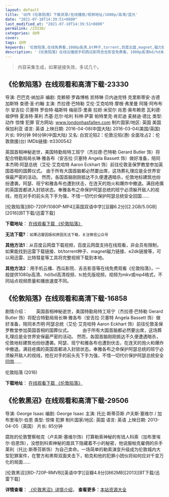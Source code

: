 ```yaml
---
layout: default
title: '动作《伦敦陷落》下载资源/在线播放/视频地址/1080p/高清/蓝光'
date: "2021-07-10T14:39:51+0800"
last_modified_at: "2021-07-10T14:39:51+0800"
permalink: /23330/
categories: 动作
cover:
tags: 动作
keywords: '伦敦陷落,在线免费看,1080p高清,bt种子,torrent,百度云盘,magnet,磁力链,迅雷下载资源'
description: '《伦敦陷落》在线云播放手机西瓜影院吉吉影音免费看，1080p高清bd/hd未删减完整版和tc抢先枪版，mkv/mp4格式，附带bt/torrent种子、magnet/磁力链、百度云盘、网盘资源迅雷下载链接'
---
```


>内容采集生成，如果链接失效，多试几个。


## 《伦敦陷落》在线观看和高清下载-23330

导演: 巴巴克·纳加非 编剧: 克赖顿·罗森博格 凯特琳·贝内迪克特 克里斯蒂安·古德加斯特 查德·圣·约翰 主演: 杰拉德·巴特勒 艾伦·艾克哈特 摩根·弗里曼 阿隆·阿布布尔 安吉拉·贝塞特 罗伯特·福斯特 梅丽莎·里奥 拉妲·米契尔 肖恩·奥布赖恩 瓦利德·祖伊特 夏洛特·莱利 杰基·厄尔·哈利 科林·萨蒙 帕特里克·肯尼迪 麦赫迪·德比 类型: 动作 惊悚 犯罪 官方网站: www.londonhasfallen.com 制片国家/地区: 英国 美国 保加利亚 语言: 英语 上映日期: 2016-04-08(中国大陆) 2016-03-04(美国/英国) 片长: 99分钟 98分钟(中国大陆) 又名: 白宫沦陷2：伦敦沦陷(港) 全面攻占2：伦敦救援(台) IMDb链接: tt3300542

英国首相神秘逝世，美国特勤局特工班宁（杰拉德·巴特勒 Gerard Butler 饰）将配合特勤局局长琳·雅各布（安吉拉·贝塞特 Angela Bassett 饰）做好准备，陪同本杰明·阿瑟总统（艾伦·艾克哈特 Aaron Eckhart 饰）前往伦敦圣保罗教堂参加英国首相的国葬仪式。 由于所有大国首脑都必然要出席，这场葬礼理应是全世界安保最严密的活动。 然而，各国首脑刚刚抵达不久便遭遇暗杀，伦敦地标建筑也纷纷遭袭。阿瑟、班宁和雅各布也遭到伏击，在连天的炮火和爆炸中撤退。满目疮痍的英国首都进入封锁状态。奉雅各布之命保护阿瑟总统的班宁必须躲开敌人的视线，抢在对手的前头先下手为强，不惜一切代价保护阿瑟总统安全回国……


[伦敦陷落][BD-720P/1080P-MP4][英国双语中字][豆瓣6.2分][2.2GB/5.0GB][2016][BT下载/迅雷下载]

**下载地址**： [在线观看下载 《伦敦陷落》](https://www.btdx8.com/torrent/london_has_fallen_2016.html) 


**无法下载?**：`如果迅雷因版权原因无法下载，关注微信公众号 `

**其他方法1**：从百度云网盘下载视频，百度云网盘支持在线观看，非会员有限制，如果能找到迅雷下载链接、bt/torrent种子、magnet磁力链接、e2dk链接等，可以用迅雷、比特彗星等工具将完整视频下载到本地。

**其他方法2**：用手机云播、西瓜影院、吉吉影音等在线免费观看《伦敦陷落》，一般提供1080p高清、hd/bd高清视频、tc抢先版视频，视频为mkv或mp4格式，不同站点视频质量和播放速度不同。


## 《伦敦陷落》在线观看和高清下载-16858

剧情介绍：　　英国首相神秘逝世，美国特勤局特工班宁（杰拉德·巴特勒 Gerard Butler 饰）将配合特勤局局长琳·雅各布（安吉拉·贝塞特 Angela Bassett 饰）做好准备，陪同本杰明·阿瑟总统（艾伦·艾克哈特 Aaron Eckhart 饰）前往伦敦圣保罗教堂参加英国首相的国葬仪式。  　　由于所有大国首脑都必然要出席，这场葬礼理应是全世界安保最严密的活动。 然而，各国首脑刚刚抵达不久便遭遇暗杀，伦敦地标建筑也纷纷遭袭。阿瑟、班宁和雅各布也遭到伏击，在连天的炮火和爆炸中撤退。满目疮痍的英国首都进入封锁状态。奉雅各布之命保护阿瑟总统的班宁必须躲开敌人的视线，抢在对手的前头先下手为强，不惜一切代价保护阿瑟总统安全回国……


伦敦陷落 (2016)

**下载地址**： [在线观看下载 《伦敦陷落》](https://www.btbtdy.me/btdy/dy2849.html) 


## 《伦敦黑沼》在线观看和高清下载-29506

导演: George Isaac 编剧: George Isaac 主演: 托比·斯蒂芬斯 卢夫斯·塞维尔 / 加布里埃尔·伯恩 类型: 惊悚 犯罪 制片国家/地区: 英国 语言: 英语 上映日期: 2013-04-05（英国） 片长: 85分钟

腐败的伦敦警察帕克（卢夫斯·塞维尔饰）打算勒索神秘的有钱人科索（加布里埃尔·伯恩饰），没想到科索神秘的面具下隐藏着不小的秘密，他说服帕克雇佣的杀手莱利（托比·斯蒂芬斯饰）为自己卖命。一场简单的勒索演变升级成为伦敦城内大型犯罪案件，在警方和黑帮双面夹击下，帕克和他的犯罪小团伙将如何应对千变万化的局面……


[伦敦黑沼][BD-720P-RMVB][英语中字][豆瓣4.8分][862MB][2013][BT下载/迅雷下载]

**详情查看**： [《伦敦黑沼》详情介绍](/movie/29506/)， **查看更多**：[本站资源大全](/movie/t/all/)

